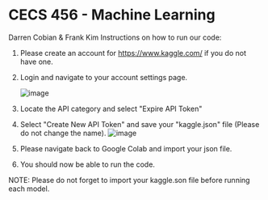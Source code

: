 # CECS 456 - Machine Learning
Darren Cobian & Frank Kim
Instructions on how to run our code:
1. Please create an account for https://www.kaggle.com/ if you do not have one. 
2. Login and navigate to your account settings page.
 
    ![image](https://user-images.githubusercontent.com/73561003/145744128-fbd609f7-79c0-487e-a965-673d0007b3f3.png)

3. Locate the API category and select "Expire API Token"
4. Select "Create New API Token" and save your "kaggle.json" file (Please do not change the name).
![image](https://user-images.githubusercontent.com/73561003/145744017-8f2588b1-43a5-4c70-ac1f-5b881d903b40.png)
5. Please navigate back to Google Colab and import your json file.
6. You should now be able to run the code.

NOTE: Please do not forget to import your kaggle.son file before running each model.
